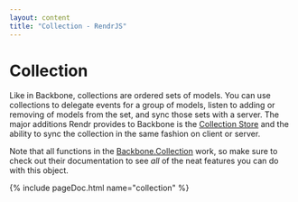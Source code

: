 ```yaml
---
layout: content
title: "Collection - RendrJS"
---
```


# Collection

Like in Backbone, collections are ordered sets of models.  You can use collections to delegate events for a group of models, listen to adding or removing of models from the set, and sync those sets with a server.  The major additions Rendr provides to Backbone is the [Collection Store](/collection-store) and the ability to sync the collection in the same fashion on client or server.

Note that all functions in the [Backbone.Collection](http://backbonejs.org#Collection) work, so make sure to check out their documentation to see _all_ of the neat features you can do with this object.

{% include pageDoc.html name="collection" %}
